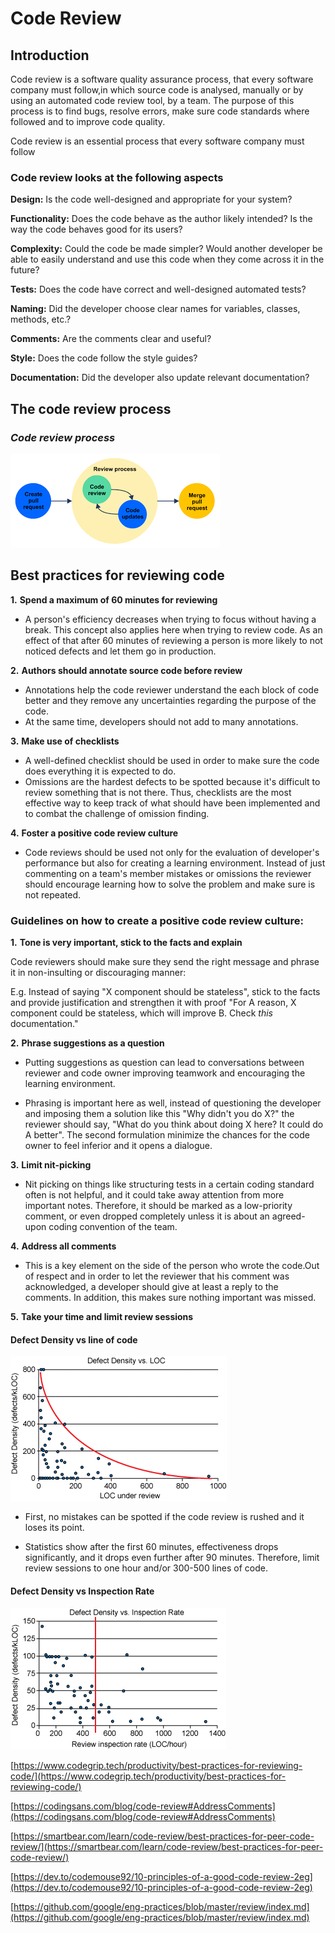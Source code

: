 # Code Review

## Introduction

Code review is a software quality assurance process, that every software company must follow,in which source code is analysed, manually or by using an automated code review tool, by a team. The purpose of this process is to find bugs, resolve errors, make sure code standards where followed and to improve code quality.

Code review is an essential process that every software company must follow

### **Code review looks at the following aspects**

**Design:** Is the code well-designed and appropriate for your system?

**Functionality:** Does the code behave as the author likely intended? Is the way the code behaves good for its users?

**Complexity:** Could the code be made simpler? Would another developer be able to easily understand and use this code when they come across it in the future?

**Tests:** Does the code have correct and well-designed automated tests?

**Naming:** Did the developer choose clear names for variables, classes, methods, etc.?

**Comments:** Are the comments clear and useful?

**Style:** Does the code follow the style guides?

**Documentation:** Did the developer also update relevant documentation?

## The code review process

### _Code review process_

![Getting Started](images/reviewprocess.png)

## Best practices for reviewing code

**1.** **Spend a maximum of 60 minutes for reviewing**

- A person's efficiency decreases when trying to focus without having a break. This concept also applies here when trying to review code. As an effect of that after 60 minutes of reviewing a person is more likely to not noticed defects and let them go in production.

**2.** **Authors should annotate source code before review**

- Annotations help the code reviewer understand the each block of code better and they remove any uncertainties regarding the purpose of the code.
- At the same time, developers should not add to many annotations.

**3.** **Make use of checklists**

- A well-defined checklist should be used in order to make sure the code does everything it is expected to do.
- Omissions are the hardest defects to be spotted because it's difficult to review something that is not there. Thus, checklists are the most effective way to keep track of what should have been implemented and to combat the challenge of omission finding.

**4.** **Foster a positive code review culture**

- Code reviews should be used not only for the evaluation of developer's performance but also for creating a learning environment. Instead of just commenting on a team's member mistakes or omissions the reviewer should encourage learning how to solve the problem and make sure is not repeated.

### **Guidelines on how to create a positive code review culture:**

**1.** **Tone is very important, stick to the facts and explain**

 Code reviewers should make sure they send the right message and phrase it in non-insulting or discouraging manner:

E.g. Instead of saying "X component should be stateless", stick to the facts and provide justification and strengthen it with proof "For A reason, X component could be stateless, which will improve B. Check *this* documentation."

**2.** **Phrase suggestions as a question**

- Putting suggestions as question can lead to conversations between reviewer and code owner improving teamwork and encouraging the learning environment.

- Phrasing is important here as well, instead of questioning the developer and imposing them a solution like this "Why didn't you do X?" the reviewer should say, "What do you think about doing X here?  It could do A better". The second formulation minimize the chances for the code owner to feel inferior and it opens a dialogue.
  
**3.** **Limit nit-picking**
  
- Nit picking on things like structuring tests in a certain coding standard often is not helpful, and it could take away attention from more important notes. Therefore, it should be marked as a low-priority comment, or even dropped completely unless it is about an agreed-upon coding convention of the team.
  
**4.** **Address all comments**
  
- This is a key element on the side of the person who wrote the code.Out of respect and in order to let the reviewer that his comment was acknowledged, a developer should give at least a reply to the comments. In addition, this makes sure nothing important was missed.
  
**5.** **Take your time and limit review sessions**

#### Defect Density vs line of code

![Getting Started](images/graph1.gif)

- First, no mistakes can be spotted if the code review is rushed and it loses its point.

- Statistics show after the first 60 minutes, effectiveness drops significantly, and it drops even further after 90 minutes. Therefore, limit review sessions to one hour and/or 300-500 lines of code.
  
#### Defect Density vs Inspection Rate

![Getting Started](images/graph2.gif)

[https://www.codegrip.tech/productivity/best-practices-for-reviewing-code/](https://www.codegrip.tech/productivity/best-practices-for-reviewing-code/)

[https://codingsans.com/blog/code-review#AddressComments](https://codingsans.com/blog/code-review#AddressComments)

[https://smartbear.com/learn/code-review/best-practices-for-peer-code-review/](https://smartbear.com/learn/code-review/best-practices-for-peer-code-review/)

[https://dev.to/codemouse92/10-principles-of-a-good-code-review-2eg](https://dev.to/codemouse92/10-principles-of-a-good-code-review-2eg)

[https://github.com/google/eng-practices/blob/master/review/index.md](https://github.com/google/eng-practices/blob/master/review/index.md)
